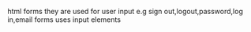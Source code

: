 html forms they are used for user input e.g
sign out,logout,password,log in,email
forms uses input elements